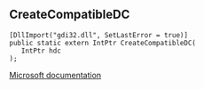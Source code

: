 ## CreateCompatibleDC

```
[DllImport("gdi32.dll", SetLastError = true)]
public static extern IntPtr CreateCompatibleDC(
   IntPtr hdc
);
```

[Microsoft documentation](https://docs.microsoft.com/en-us/windows/win32/api/wingdi/nf-wingdi-createcompatibledc)
